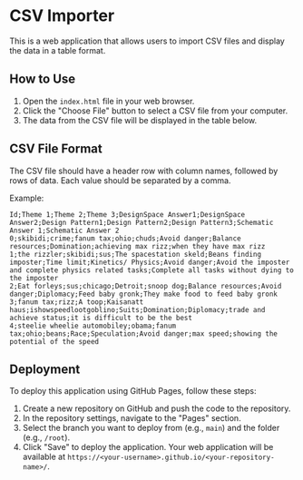 # CSV Importer

This is a web application that allows users to import CSV files and display the data in a table format.

## How to Use

1. Open the `index.html` file in your web browser.
2. Click the "Choose File" button to select a CSV file from your computer.
3. The data from the CSV file will be displayed in the table below.

## CSV File Format

The CSV file should have a header row with column names, followed by rows of data. Each value should be separated by a comma.

Example:
```
Id;Theme 1;Theme 2;Theme 3;DesignSpace Answer1;DesignSpace Answer2;Design Pattern1;Design Pattern2;Design Pattern3;Schematic Answer 1;Schematic Answer 2
0;skibidi;crime;fanum tax;ohio;chuds;Avoid danger;Balance resources;Domination;achieving max rizz;when they have max rizz
1;the rizzler;skibidi;sus;The spacestation skeld;Beans finding imposter;Time limit;Kinetics/ Physics;Avoid danger;Avoid the imposter and complete physics related tasks;Complete all tasks without dying to the imposter
2;Eat forleys;sus;chicago;Detroit;snoop dog;Balance resources;Avoid danger;Diplomacy;Feed baby gronk;They make food to feed baby gronk
3;fanum tax;rizz;A toop;Kaisanatt haus;ishowspeedlootgoblino;Suits;Domination;Diplomacy;trade and achieve status;it is difficult to be the best
4;steelie wheelie automobiley;obama;fanum tax;ohio;beans;Race;Speculation;Avoid danger;max speed;showing the potential of the speed
```

## Deployment

To deploy this application using GitHub Pages, follow these steps:

1. Create a new repository on GitHub and push the code to the repository.
2. In the repository settings, navigate to the "Pages" section.
3. Select the branch you want to deploy from (e.g., `main`) and the folder (e.g., `/root`).
4. Click "Save" to deploy the application. Your web application will be available at `https://<your-username>.github.io/<your-repository-name>/`.
